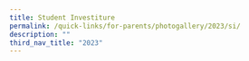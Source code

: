 ```yaml
---
title: Student Investiture
permalink: /quick-links/for-parents/photogallery/2023/si/
description: ""
third_nav_title: "2023"
---
```

